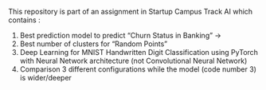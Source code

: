 This repository is part of an assignment in Startup Campus Track AI which contains : 
1. Best prediction model to predict “Churn Status in Banking” -> 
2. Best number of clusters for “Random Points”
3. Deep Learning for MNIST Handwritten Digit Classification using PyTorch with Neural Network architecture (not Convolutional Neural Network)
4. Comparison 3 different configurations while the model (code number 3) is wider/deeper
